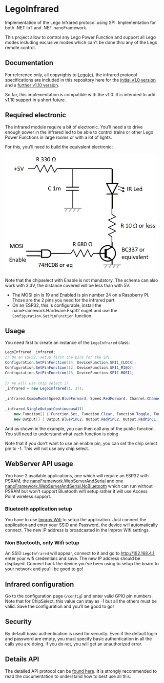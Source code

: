 # LegoInfrared

Implementation of the Lego Infrared protocol using SPI. Implementation for both .NET IoT and .NET nanoFramework.

This project allow to control any Lego Power Function and support all Lego modes including exclusive modes which can't be done thru any of the Lego remote control.

## Documentation

For reference only, all copyrights to [Lego(c)](https://www.lego.com/), the infrared protocol specifications are included in this repository here for the [initial v1.0 version](./Assets/LEGO_Power_Functions_RC.pdf) and a [further v1.10 version](./Assets/LEGO_Power_Functions_RC_v110.pdf).

So far, this implementation is compatible with the v1.0. It is intended to add v1.10 support in a short future.

## Required electronic

The infrared module require a bit of electronic. You'll need a to drive enough power in the infrared led to be able to control trains or other Lego Power Functions in large rooms or with a lot of lights.

For this, you'll need to build the equivalent electronic:

![Electronic for Infrared](./Assets/infrared.jpg)

Note that the chipselect with Enable is not mandatory. The schema can also work with 3.3V, the distance covered will be less than with 5V.

* The MOSI pin is 19 and Enabled is pin number 24 on a Raspberry PI. Those are the 2 pins you need for the infrared part.
* On an ESP32, this is configurable, install the nanoFramework.Hardware.Esp32 nuget and use the `Configuration.SetPinFunction` function.

## Usage

You need first to create an instance of the `LegoInfrared` class:

```csharp
LegoInfrared _infrared;
// On an ESP32, setup first the pins for the SPI
Configuration.SetPinFunction(14, DeviceFunction.SPI1_CLOCK);
Configuration.SetPinFunction(12, DeviceFunction.SPI1_MISO);
Configuration.SetPinFunction(13, DeviceFunction.SPI1_MOSI);

// We will use chip select 17
_infrared = new LegoInfrared(1, 17);

_infrared.ComboMode(Speed.BlueForward, Speed.RedForward, Channel.Channel1);

_infrared.SingleOutputContinuousAll(
    new Function[] { Function.Set, Function.Clear, Function.Toggle, Function.NoChange },
    new Output[] { Output.BluePinC2, Output.RedPinC2, Output.RedPinC1, Output.BluePinC1 });
```

And as shown in the example, you can then call any of the public function. You still need to understand what each function is doing.

Note that if you don't want to use an enable pin, you can set the chip select pin to -1. This will not use any chip select.

## WebServer API usage

You have 2 available applications, one which will require an ESP32 with PSRAM, the [nanoFramework.WebServerAndSerial](./Samples/nanoFramework/nanoFramework.WebServerAndSerial/) and one [nanoFramework.WebServerAndSerial.NoBluetooth](./Samples/nanoFramework/nanoFramework.WebServerAndSerial.NoBluetooth/) which can run without PSRAM but won't support Bluetooth wifi setup rather it will use Access Point wireless support.

### Bluetooth application setup

You have to use [Improv Wifi](https://www.improv-wifi.com) to setup the application. Just connect the application and enter your SSID and Password, the device will automatically connect. The new IP address is broadcasted in the Improv Wifi settings.

### Non Bluetooth, only Wifi setup

An SSID `LegoInfrared` will appear, connect to it and go to [<http://192.168.4.1>](http://192.168.4.1), enter your wifi credentials and save. The new IP address should be displayed. Connect back the device you've been using to setup the board to your network and you'll be good to go!

## Infrared configuration

Go to the configuration page (`/config`) and enter valid GPIO pin numbers. Note that for ChipSelect, this value can stay as -1 but all the others must be valid. Save the configuration and you'll be good to go!

## Security

By default basic authentication is used for security. Even if the default login and password are empty, you must specify basic authentication in all the calls you are doing. If you do not, you will get an unauthorized error.

## Details API

The detailed API protocol can be [found here](./Lego_api_doc.md). It is strongly recommended to read the documentation to understand how to best use all this.
